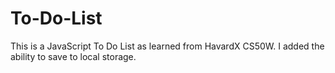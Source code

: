# To-Do-List
This is a JavaScript To Do List as learned from HavardX CS50W. 
I added the ability to save to local storage.

